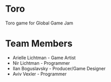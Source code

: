 # Toro
Toro game for Global Game Jam

# Team Members

- Arielle Lichtman - Game Artist
- Nir Lichtman - Programmer
- Ilan Boguslavsky - Producer/Game Designer
- Aviv Vexler - Programmer

